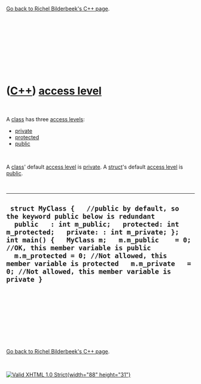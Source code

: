 

[Go back to Richel Bilderbeek's C++ page](Cpp.htm).

 

 

 

 

 

([C++](Cpp.htm)) [access level](CppAccessLevel.htm)
===================================================

 

A [class](CppClass.htm) has three [access levels](CppAccessLevel.htm):

-   [private](CppPrivate.htm)
-   [protected](CppProtected.htm)
-   [public](CppPublic.htm)

 

A [class](CppClass.htm)' default [access level](CppAccessLevel.htm) is
[private](CppPrivate.htm). A [struct](CppStruct.htm)'s default [access
level](CppAccessLevel.htm) is [public](CppPublic.htm).

 

  ---------------------------------------------------------------------------------------------------------------------------------------------------------------------------------------------------------------------------------------------------------------------------------------------------------------------------------------------------------------------------------------------------------------
  ` struct MyClass {   //public by default, so the keyword public below is redundant   public   : int m_public;   protected: int m_protected;   private: : int m_private; };   int main() {   MyClass m;   m.m_public    = 0; //OK, this member variable is public   m.m_protected = 0; //Not allowed, this member variable is protected   m.m_private   = 0; //Not allowed, this member variable is private }`
  ---------------------------------------------------------------------------------------------------------------------------------------------------------------------------------------------------------------------------------------------------------------------------------------------------------------------------------------------------------------------------------------------------------------

 

 

 

 

 

[Go back to Richel Bilderbeek's C++ page](Cpp.htm).



 

[![Valid XHTML 1.0 Strict](valid-xhtml10.png){width="88"
height="31"}](http://validator.w3.org/check?uri=referer)
